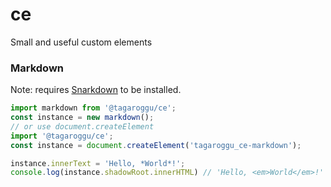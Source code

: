 # ce
Small and useful custom elements

### Markdown
Note: requires [Snarkdown](https://github.com/developit/snarkdown) to be installed.
```js
import markdown from '@tagaroggu/ce';
const instance = new markdown();
// or use document.createElement
import '@tagaroggu/ce';
const instance = document.createElement('tagaroggu_ce-markdown');

instance.innerText = 'Hello, *World*!';
console.log(instance.shadowRoot.innerHTML) // 'Hello, <em>World</em>!'
```